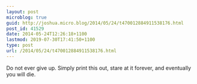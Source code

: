```yaml
---
layout: post
microblog: true
guid: http://joshua.micro.blog/2014/05/24/t470012884911538176.html
post_id: 41529
date: 2014-05-24T12:26:18+1100
lastmod: 2019-07-30T17:41:50+1100
type: post
url: /2014/05/24/t470012884911538176.html
---
```

Do not ever give up. Simply print this out, stare at it forever, and eventually you will die.
